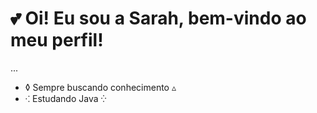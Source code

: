 # 💕 Oi! Eu sou a Sarah, bem-vindo ao meu perfil!
...


- ◊ Sempre buscando conhecimento ▵
- ⁖ Estudando Java ⁛

#
<!--
<div>
  <a href="https://github.com/sarahsj-dot">
<img height = "130em" src="https://github-readme-stats.vercel.app/api?username=sarahsj-dot&show_icons=true&show_icons=true&theme=dracula&count_private=true"/>
<img height = "130em" src="https://github-readme-stats.vercel.app/api/top-langs/?username=sarahsj-dot&show_icons=true&theme=dracula&count_private=true"/>
</div>
-->



